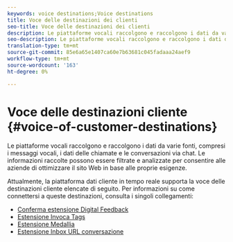 ```yaml
---
keywords: voice destinations;Voice destinations
title: Voce delle destinazioni dei clienti
seo-title: Voce delle destinazioni dei clienti
description: Le piattaforme vocali raccolgono e raccolgono i dati da varie fonti, compresi i messaggi vocali, i dati delle chiamate e le conversazioni via chat. Le informazioni raccolte possono essere filtrate e analizzate per consentire alle aziende di ottimizzare il sito Web in base alle proprie esigenze.
seo-description: Le piattaforme vocali raccolgono e raccolgono i dati da varie fonti, compresi i messaggi vocali, i dati delle chiamate e le conversazioni via chat. Le informazioni raccolte possono essere filtrate e analizzate per consentire alle aziende di ottimizzare il sito Web in base alle proprie esigenze.
translation-type: tm+mt
source-git-commit: 85e6a65e1407ca60e7b63681c045fadaaa24aef9
workflow-type: tm+mt
source-wordcount: '163'
ht-degree: 0%

---
```



# Voce delle destinazioni cliente {#voice-of-customer-destinations}

Le piattaforme vocali raccolgono e raccolgono i dati da varie fonti, compresi i messaggi vocali, i dati delle chiamate e le conversazioni via chat. Le informazioni raccolte possono essere filtrate e analizzate per consentire alle aziende di ottimizzare il sito Web in base alle proprie esigenze.

Attualmente, la piattaforma dati cliente in tempo reale supporta la voce delle destinazioni cliente elencate di seguito. Per informazioni su come connettersi a queste destinazioni, consulta i singoli collegamenti:

- [Conferma estensione Digital Feedback](./confirmit-digital-feedback.md)
- [Estensione Invoca Tags](./invoca.md)
- [Estensione Medallia](./medallia.md)
- [Estensione Inbox URL conversazione](./talkurl.md)
